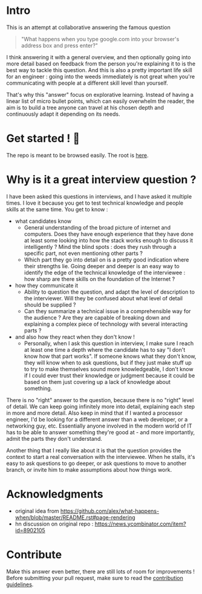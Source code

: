 # Intro

This is an attempt at collaborative answering the famous question

>"What happens when you type google.com into your browser's address box and press enter?"

I think answering it with a general overview, and then optionally going into more detail based on feedback from the person you're explaining it to is the best way to tackle this question. And this is also a pretty important life skill for an engineer : going into the weeds immediately is not great when you're communicating with people at a different skill level than yourself.

That's why this "answer" focus on explorative learning. Instead of having a linear list of micro bullet points, which can easily overwhelm the reader, the aim is to build a tree anyone can travel at his chosen depth and continuously adapt it depending on its needs.


# Get started ! :rocket:

The repo is meant to be browsed easily. The root is [here](./root/).


# Why is it a great interview question ?

I have been asked this questions in interviews, and I have asked it multiple times. I love it because you get to test technical knowledge and people skills at the same time. You get to know :

- what candidates know
  - General understanding of the broad picture of internet and computers. Does they have enough experience that they have done at least some looking into how the stack works enough to discuss it intelligently ? Mind the blind spots : does they rush through a specific part, not even mentioning other parts ?
  - Which part they go into detail on is a pretty good indication where their strengths lie. Going deeper and deeper is an easy way to identify the edge of the technical knowledge of the interviewee : how sharp are there skills on the foundation of the Internet ?
- how they communicate it
  - Ability to question the question, and adapt the level of description to the interviewer. Will they be confused about what level of detail should be supplied ?
  - Can they summarize a technical issue in a comprehensible way for the audience ?  Are they are capable of breaking down and explaining a complex piece of technology with several interacting parts ?
- and also how they react when they don't know !
  - Personally, when I ask this question in interview, I make sure I reach at least one time a depth where the candidate has to say "I don't know how that part works". If someone knows what they don't know, they will know when to ask questions, but if they just make stuff up to try to make themselves sound more knowledgeable, I don't know if I could ever trust their knowledge or judgment because it could be based on them just covering up a lack of knowledge about something.

There is no "right" answer to the question, because there is no "right" level of detail. We can keep going infinitely more into detail, explaining each step in more and more detail. Also keep in mind that if I wanted a processor engineer, I'd be looking for a different answer than a web developer, or a networking guy, etc. Essentially anyone involved in the modern world of IT has to be able to answer something they're good at - and more importantly, admit the parts they don't understand.

Another thing that I really like about it is that the question provides the context to start a real conversation with the interviewee. When he stalls, it's easy to ask questions to go deeper, or ask questions to move to another branch, or invite him to make assumptions about how things work.


# Acknowledgments

- original idea from https://github.com/alex/what-happens-when/blob/master/README.rst#page-rendering
- hn discussion on original repo  : https://news.ycombinator.com/item?id=8902105


# Contribute

Make this answer even better, there are still lots of room for improvements ! Before submitting your pull request, make sure to read the [contribution guidelines](./CONTRIBUTING.md).
